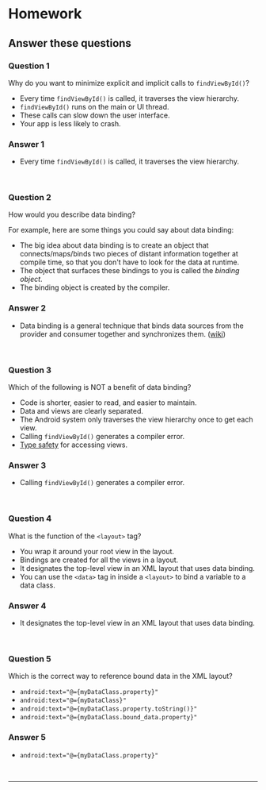 # Homework



## **Answer these questions**

### **Question 1**

Why do you want to minimize explicit and implicit calls to `findViewById()`?

- Every time `findViewById()` is called, it traverses the view hierarchy.
- `findViewById()` runs on the main or UI thread.
- These calls can slow down the user interface.
- Your app is less likely to crash.

### Answer 1

- Every time `findViewById()` is called, it traverses the view hierarchy.

<br>

### **Question 2**

How would you describe data binding?

For example, here are some things you could say about data binding:

- The big idea about data binding is to create an object that connects/maps/binds two pieces of distant information together at compile time, so that you don't have to look for the data at runtime.
- The object that surfaces these bindings to you is called the *binding object*.
- The binding object is created by the compiler.

### Answer 2

- Data binding is a general technique that binds data sources from the provider and consumer together and synchronizes them. ([wiki](https://en.wikipedia.org/wiki/Data_binding))

<br>

### **Question 3**

Which of the following is NOT a benefit of data binding?

- Code is shorter, easier to read, and easier to maintain.
- Data and views are clearly separated.
- The Android system only traverses the view hierarchy once to get each view.
- Calling `findViewById()` generates a compiler error.
- [Type safety](https://en.wikipedia.org/wiki/Type_safety) for accessing views.

### Answer 3

- Calling `findViewById()` generates a compiler error.

<br>

### **Question 4**

What is the function of the `<layout>` tag?

- You wrap it around your root view in the layout.
- Bindings are created for all the views in a layout.
- It designates the top-level view in an XML layout that uses data binding.
- You can use the `<data>` tag in inside a `<layout>` to bind a variable to a data class.

### Answer 4

- It designates the top-level view in an XML layout that uses data binding.

<br>

### **Question 5**

Which is the correct way to reference bound data in the XML layout?

- `android:text="@={myDataClass.property}"`
- `android:text="@={myDataClass}"`
- `android:text="@={myDataClass.property.toString()}"`
- `android:text="@={myDataClass.bound_data.property}"`

### Answer 5

- `android:text="@={myDataClass.property}"`

<br>

---

